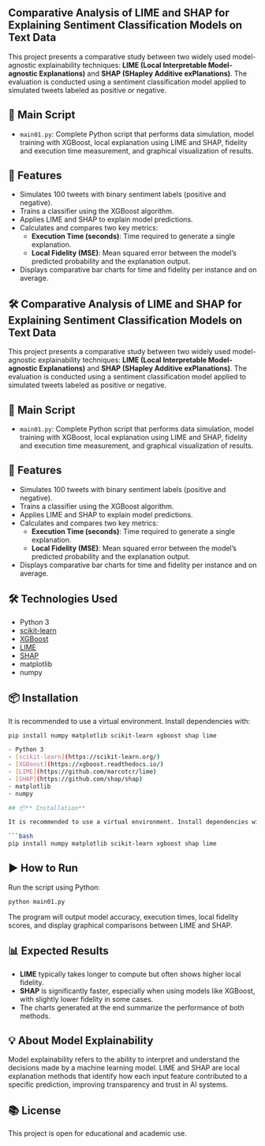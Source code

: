 ## Comparative Analysis of LIME and SHAP for Explaining Sentiment Classification Models on Text Data

This project presents a comparative study between two widely used model-agnostic explainability techniques: **LIME (Local Interpretable Model-agnostic Explanations)** and **SHAP (SHapley Additive exPlanations)**. The evaluation is conducted using a sentiment classification model applied to simulated tweets labeled as positive or negative.

## 📄 Main Script

- `main01.py`: Complete Python script that performs data simulation, model training with XGBoost, local explanation using LIME and SHAP, fidelity and execution time measurement, and graphical visualization of results.

## 🧪 **Features**

- Simulates 100 tweets with binary sentiment labels (positive and negative).
- Trains a classifier using the XGBoost algorithm.
- Applies LIME and SHAP to explain model predictions.
- Calculates and compares two key metrics:
  - **Execution Time (seconds)**: Time required to generate a single explanation.
  - **Local Fidelity (MSE)**: Mean squared error between the model’s predicted probability and the explanation output.
- Displays comparative bar charts for time and fidelity per instance and on average.

## 🛠️ **Comparative Analysis of LIME and SHAP for Explaining Sentiment Classification Models on Text Data**

This project presents a comparative study between two widely used model-agnostic explainability techniques: **LIME (Local Interpretable Model-agnostic Explanations)** and **SHAP (SHapley Additive exPlanations)**. The evaluation is conducted using a sentiment classification model applied to simulated tweets labeled as positive or negative.

## 📄 **Main Script**

- `main01.py`: Complete Python script that performs data simulation, model training with XGBoost, local explanation using LIME and SHAP, fidelity and execution time measurement, and graphical visualization of results.

## 🧪 **Features**

- Simulates 100 tweets with binary sentiment labels (positive and negative).
- Trains a classifier using the XGBoost algorithm.
- Applies LIME and SHAP to explain model predictions.
- Calculates and compares two key metrics:
  - **Execution Time (seconds)**: Time required to generate a single explanation.
  - **Local Fidelity (MSE)**: Mean squared error between the model’s predicted probability and the explanation output.
- Displays comparative bar charts for time and fidelity per instance and on average.

## 🛠️ **Technologies Used**

- Python 3
- [scikit-learn](https://scikit-learn.org/)
- [XGBoost](https://xgboost.readthedocs.io/)
- [LIME](https://github.com/marcotcr/lime)
- [SHAP](https://github.com/shap/shap)
- matplotlib
- numpy

## 📦 Installation

It is recommended to use a virtual environment. Install dependencies with:

```bash
pip install numpy matplotlib scikit-learn xgboost shap lime

- Python 3
- [scikit-learn](https://scikit-learn.org/)
- [XGBoost](https://xgboost.readthedocs.io/)
- [LIME](https://github.com/marcotcr/lime)
- [SHAP](https://github.com/shap/shap)
- matplotlib
- numpy

## 📦** Installation**

It is recommended to use a virtual environment. Install dependencies with:

```bash
pip install numpy matplotlib scikit-learn xgboost shap lime
````

## ▶️ How to Run

Run the script using Python:

```bash
python main01.py
```

The program will output model accuracy, execution times, local fidelity scores, and display graphical comparisons between LIME and SHAP.

## 📊 Expected Results

* **LIME** typically takes longer to compute but often shows higher local fidelity.
* **SHAP** is significantly faster, especially when using models like XGBoost, with slightly lower fidelity in some cases.
* The charts generated at the end summarize the performance of both methods.

## 💡 About Model Explainability

Model explainability refers to the ability to interpret and understand the decisions made by a machine learning model. LIME and SHAP are local explanation methods that identify how each input feature contributed to a specific prediction, improving transparency and trust in AI systems.

## 📚 License

This project is open for educational and academic use.

